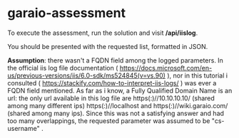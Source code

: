 # garaio-assessment
 
To execute the assessment, run the solution and visit <b>/api/iislog</b>.

You should be presented with the requested list, formatted in JSON.


<b>Assumption</b>: there wasn't a FQDN field among the logged parameters. In the official iis log file documentation ( https://docs.microsoft.com/en-us/previous-versions/iis/6.0-sdk/ms524845(v=vs.90) ), nor in this tutorial i consulted ( https://stackify.com/how-to-interpret-iis-logs/ ) was ever a FQDN field mentioned. As far as i know, a Fully Qualified Domain Name is an url: the only url available in this log file are https(:)//10.10.10.10/ (shared among many different ips) https(:)//localhost and https(:)//wiki.garaio.com/ (shared among many ips). 
 Since this was not a satisfying answer and had too many overlappings, the requested parameter was assumed to be "cs-username" . 
